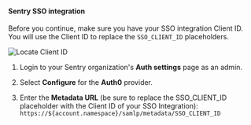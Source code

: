 #### Sentry SSO integration

Before you continue, make sure you have your SSO integration Client ID. You will use the Client ID to replace the `SSO_CLIENT_ID` placeholders.

![Locate Client ID](https://auth0.com/docs/media/articles/dashboard/sso-integrations/settings-tutorial-clientid-sentry.png)

1. Login to your Sentry organization's **Auth settings** page as an admin.

2. Select **Configure** for the **Auth0** provider.

3. Enter the **Metadata URL** (be sure to replace the SSO_CLIENT_ID placeholder with the Client ID of your SSO Integration):
`https://${account.namespace}/samlp/metadata/SSO_CLIENT_ID`
